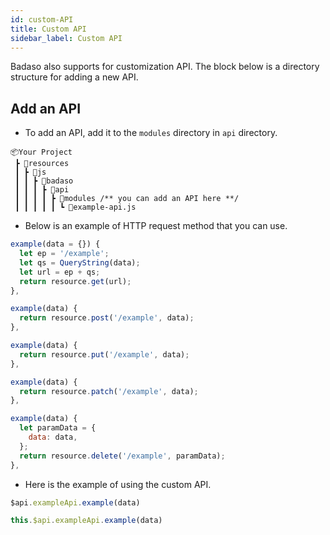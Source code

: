 ```yaml
---
id: custom-API
title: Custom API
sidebar_label: Custom API
---
```


Badaso also supports for customization API. The block below is a directory structure for adding a new API.

## Add an API

- To add an API, add it to the `modules` directory in `api` directory.

```
📦Your Project
 ┣ 📂resources
 ┃ ┣ 📂js
 ┃ ┃ ┣ 📂badaso
 ┃ ┃ ┃ ┣ 📂api
 ┃ ┃ ┃ ┃ ┣ 📂modules /** you can add an API here **/
 ┃ ┃ ┃ ┃ ┃ ┗ 📜example-api.js
```

- Below is an example of HTTP request method that you can use.

<!--DOCUSAURUS_CODE_TABS-->
<!--GET-->
```js
example(data = {}) {
  let ep = '/example';
  let qs = QueryString(data);
  let url = ep + qs;
  return resource.get(url);
},
```
<!--POST-->
```js
example(data) {
  return resource.post('/example', data);
},
```
<!--PUT-->
```js
example(data) {
  return resource.put('/example', data);
},
```
<!--PATCH-->
```js
example(data) {
  return resource.patch('/example', data);
},
```
<!--DELETE-->
```js
example(data) {
  let paramData = {
    data: data,
  };
  return resource.delete('/example', paramData);
},
```
<!--END_DOCUSAURUS_CODE_TABS-->

- Here is the example of using the custom API.

<!--DOCUSAURUS_CODE_TABS-->
<!--Template-->
```js
$api.exampleApi.example(data)
```
<!--Script-->
```js
this.$api.exampleApi.example(data)
```
<!--END_DOCUSAURUS_CODE_TABS-->